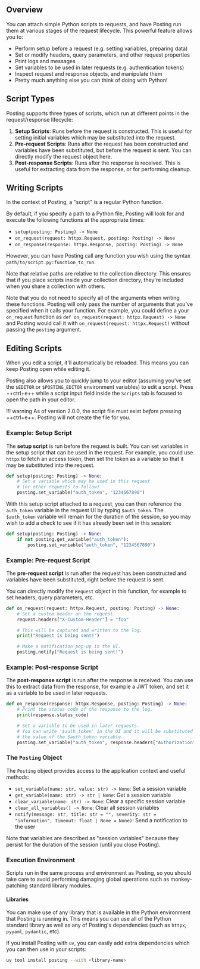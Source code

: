 ## Overview

You can attach simple Python scripts to requests, and have Posting run them at various stages of the request lifecycle. This powerful feature allows you to:

- Perform setup before a request (e.g. setting variables, preparing data)
- Set or modify headers, query parameters, and other request properties
- Print logs and messages
- Set variables to be used in later requests (e.g. authentication tokens)
- Inspect request and response objects, and manipulate them
- Pretty much anything else you can think of doing with Python!

## Script Types

Posting supports three types of scripts, which run at different points in the request/response lifecycle:

1. **Setup Scripts**: Runs before the request is constructed. This is useful for setting initial variables which may be substituted into the request.
2. **Pre-request Scripts**: Runs after the request has been constructed and variables have been substituted, but before the request is sent. You can directly modify the request object here.
3. **Post-response Scripts**: Runs after the response is received. This is useful for extracting data from the response, or for performing cleanup.

## Writing Scripts

In the context of Posting, a "script" is a regular Python function.

By default, if you specify a path to a Python file, Posting will look for and execute the following functions at the appropriate times:

- `setup(posting: Posting) -> None`
- `on_request(request: httpx.Request, posting: Posting) -> None`
- `on_response(response: httpx.Response, posting: Posting) -> None`

However, you can have Posting call any function you wish using the syntax `path/to/script.py:function_to_run`.

Note that relative paths are relative to the collection directory.
This ensures that if you place scripts inside your collection directory,
they're included when you share a collection with others.

Note that you do not need to specify all of the arguments when writing these functions. Posting will only pass the number of arguments that you've specified when it calls your function. For example, you could define a your `on_request` function as `def on_request(request: httpx.Request) -> None` and Posting would call it with `on_request(request: httpx.Request)` without passing the `posting` argument.

## Editing Scripts

When you edit a script, it'll automatically be reloaded.
This means you can keep Posting open while editing it.

Posting also allows you to quickly jump to your editor (assuming you've set the `$EDITOR` or `$POSTING_EDITOR` environment variables) to edit a script.
Press ++ctrl+e++ while a script input field inside the `Scripts` tab is focused to open the path in your editor.

!!! warning
    As of version 2.0.0, the script file must exist *before* pressing ++ctrl+e++. Posting will not create the file for you.

### Example: Setup Script

The **setup script** is run before the request is built.
You can set variables in the setup script that can be used in the request.
For example, you could use `httpx` to fetch an access token, then set the token as a variable so that it may be substituted into the request.

```python
def setup(posting: Posting) -> None:
    # Set a variable which may be used in this request
    # (or other requests to follow)
    posting.set_variable("auth_token", "1234567890")
```

With this setup script attached to a request, you can then reference the `auth_token` variable in the request UI by typing `$auth_token`.
The `$auth_token` variable will remain for the duration of the session,
so you may wish to add a check to see if it has already been set in this session:

```python
def setup(posting: Posting) -> None:
    if not posting.get_variable("auth_token"):
        posting.set_variable("auth_token", "1234567890")
```

### Example: Pre-request Script

The **pre-request script** is run after the request has been constructed and variables have been substituted, right before the request is sent.

You can directly modify the `Request` object in this function, for example to set headers, query parameters, etc.

```python
def on_request(request: httpx.Request, posting: Posting) -> None:
    # Set a custom header on the request.
    request.headers["X-Custom-Header"] = "foo"

    # This will be captured and written to the log.
    print("Request is being sent!")

    # Make a notification pop-up in the UI.
    posting.notify("Request is being sent!")
```

### Example: Post-response Script

The **post-response script** is run after the response is received.
You can use this to extract data from the response, for example a JWT token,
and set it as a variable to be used in later requests.

```python
def on_response(response: httpx.Response, posting: Posting) -> None:
    # Print the status code of the response to the log.
    print(response.status_code)

    # Set a variable to be used in later requests.
    # You can write '$auth_token' in the UI and it will be substituted with
    # the value of the $auth_token variable.
    posting.set_variable("auth_token", response.headers["Authorization"])
```

### The `Posting` Object

The `Posting` object provides access to the application context and useful methods:

- `set_variable(name: str, value: str) -> None`: Set a session variable
- `get_variable(name: str) -> str | None`: Get a session variable
- `clear_variable(name: str) -> None`: Clear a specific session variable
- `clear_all_variables() -> None`: Clear all session variables
- `notify(message: str, title: str = "", severity: str = "information", timeout: float | None = None)`: Send a notification to the user

Note that variables are described as "session variables" because they persist for the duration of the session (until you close Posting).

### Execution Environment

Scripts run in the same process and environment as Posting, so you should take care to avoid performing damaging global operations such as monkey-patching standard library modules.

#### Libraries

You can make use of any library that is available in the Python environment that Posting is running in. This means you can use all of the Python standard library as well as any of Posting's dependencies (such as `httpx`, `pyyaml`, `pydantic`, etc).

If you install Posting with `uv`, you can easily add extra dependencies which you can then use in your scripts:

```bash
uv tool install posting --with <library-name>
```
